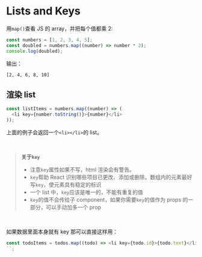 # Lists and Keys

用`map()`查看 JS 的 array，并把每个值都乘 2:

```js
const numbers = [1, 2, 3, 4, 5];
const doubled = numbers.map((number) => number * 2);
console.log(doubled);
```

输出：

```shell
[2, 4, 6, 8, 10]
```

## 渲染 list

```js
const listItems = numbers.map((number) => (
  <li key={number.toString()}>{number}</li>
));
```

上面的例子会返回一个`<li></li>`的 list。

<br/>

> **关于`key`**
>
> - 注意`key`属性如果不写，html 渲染会有警告。
> - `key`帮助 React 识别哪些项目已更改、添加或删除。数组内的元素最好写`key`，使元素具有稳定的标识
> - 一个 list 中，`key`应该是唯一的，不能有重复的值
> - `key`的值不会传给子 component，如果你需要`key`的值作为 props 的一部分，可以手动加多一个 prop

<br/>

如果数据里面本身就有 key 那可以直接这样用：

```js
const todoItems = todos.map((todo) => <li key={todo.id}>{todo.text}</li>);
``;
```
